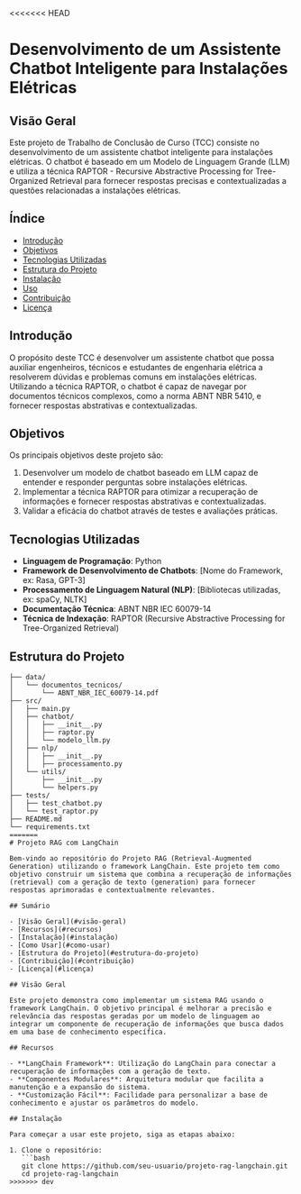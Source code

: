 <<<<<<< HEAD
# Desenvolvimento de um Assistente Chatbot Inteligente para Instalações Elétricas

## Visão Geral

Este projeto de Trabalho de Conclusão de Curso (TCC) consiste no desenvolvimento de um assistente chatbot inteligente para instalações elétricas. O chatbot é baseado em um Modelo de Linguagem Grande (LLM) e utiliza a técnica RAPTOR - Recursive Abstractive Processing for Tree-Organized Retrieval para fornecer respostas precisas e contextualizadas a questões relacionadas a instalações elétricas.

## Índice

- [Introdução](#introdução)
- [Objetivos](#objetivos)
- [Tecnologias Utilizadas](#tecnologias-utilizadas)
- [Estrutura do Projeto](#estrutura-do-projeto)
- [Instalação](#instalação)
- [Uso](#uso)
- [Contribuição](#contribuição)
- [Licença](#licença)

## Introdução

O propósito deste TCC é desenvolver um assistente chatbot que possa auxiliar engenheiros, técnicos e estudantes de engenharia elétrica a resolverem dúvidas e problemas comuns em instalações elétricas. Utilizando a técnica RAPTOR, o chatbot é capaz de navegar por documentos técnicos complexos, como a norma ABNT NBR 5410, e fornecer respostas abstrativas e contextualizadas.

## Objetivos

Os principais objetivos deste projeto são:

1. Desenvolver um modelo de chatbot baseado em LLM capaz de entender e responder perguntas sobre instalações elétricas.
2. Implementar a técnica RAPTOR para otimizar a recuperação de informações e fornecer respostas abstrativas e contextualizadas.
3. Validar a eficácia do chatbot através de testes e avaliações práticas.

## Tecnologias Utilizadas

- **Linguagem de Programação**: Python
- **Framework de Desenvolvimento de Chatbots**: [Nome do Framework, ex: Rasa, GPT-3]
- **Processamento de Linguagem Natural (NLP)**: [Bibliotecas utilizadas, ex: spaCy, NLTK]
- **Documentação Técnica**: ABNT NBR IEC 60079-14
- **Técnica de Indexação**: RAPTOR (Recursive Abstractive Processing for Tree-Organized Retrieval)

## Estrutura do Projeto

```plaintext
├── data/
│   └── documentos_tecnicos/
│       └── ABNT_NBR_IEC_60079-14.pdf
├── src/
│   ├── main.py
│   ├── chatbot/
│   │   ├── __init__.py
│   │   ├── raptor.py
│   │   └── modelo_llm.py
│   ├── nlp/
│   │   ├── __init__.py
│   │   ├── processamento.py
│   └── utils/
│       ├── __init__.py
│       └── helpers.py
├── tests/
│   ├── test_chatbot.py
│   └── test_raptor.py
├── README.md
└── requirements.txt
=======
# Projeto RAG com LangChain

Bem-vindo ao repositório do Projeto RAG (Retrieval-Augmented Generation) utilizando o framework LangChain. Este projeto tem como objetivo construir um sistema que combina a recuperação de informações (retrieval) com a geração de texto (generation) para fornecer respostas aprimoradas e contextualmente relevantes.

## Sumário

- [Visão Geral](#visão-geral)
- [Recursos](#recursos)
- [Instalação](#instalação)
- [Como Usar](#como-usar)
- [Estrutura do Projeto](#estrutura-do-projeto)
- [Contribuição](#contribuição)
- [Licença](#licença)

## Visão Geral

Este projeto demonstra como implementar um sistema RAG usando o framework LangChain. O objetivo principal é melhorar a precisão e relevância das respostas geradas por um modelo de linguagem ao integrar um componente de recuperação de informações que busca dados em uma base de conhecimento específica.

## Recursos

- **LangChain Framework**: Utilização do LangChain para conectar a recuperação de informações com a geração de texto.
- **Componentes Modulares**: Arquitetura modular que facilita a manutenção e a expansão do sistema.
- **Customização Fácil**: Facilidade para personalizar a base de conhecimento e ajustar os parâmetros do modelo.

## Instalação

Para começar a usar este projeto, siga as etapas abaixo:

1. Clone o repositório:
   ```bash
   git clone https://github.com/seu-usuario/projeto-rag-langchain.git
   cd projeto-rag-langchain
>>>>>>> dev
